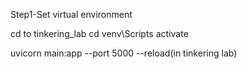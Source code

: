 Step1-Set virtual environment

cd to tinkering_lab cd venv\Scripts activate

uvicorn main:app --port 5000 --reload(in tinkering lab)